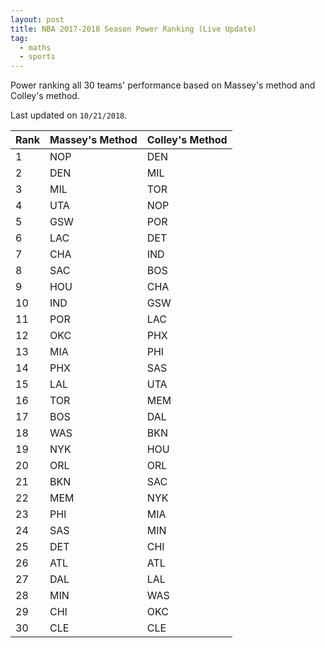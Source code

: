 ```yaml
---
layout: post
title: NBA 2017-2018 Season Power Ranking (Live Update)
tag:
  - maths
  - sports
---
```


Power ranking all 30 teams' performance based on Massey's method and Colley's method.

Last updated on `10/21/2018`.

|Rank|Massey's Method|Colley's Method|
|---|---|---|
|1|NOP|DEN|
|2|DEN|MIL|
|3|MIL|TOR|
|4|UTA|NOP|
|5|GSW|POR|
|6|LAC|DET|
|7|CHA|IND|
|8|SAC|BOS|
|9|HOU|CHA|
|10|IND|GSW|
|11|POR|LAC|
|12|OKC|PHX|
|13|MIA|PHI|
|14|PHX|SAS|
|15|LAL|UTA|
|16|TOR|MEM|
|17|BOS|DAL|
|18|WAS|BKN|
|19|NYK|HOU|
|20|ORL|ORL|
|21|BKN|SAC|
|22|MEM|NYK|
|23|PHI|MIA|
|24|SAS|MIN|
|25|DET|CHI|
|26|ATL|ATL|
|27|DAL|LAL|
|28|MIN|WAS|
|29|CHI|OKC|
|30|CLE|CLE|

